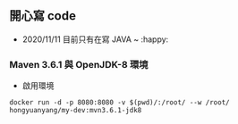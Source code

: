 ## 開心寫 code
- 2020/11/11 目前只有在寫 JAVA ~ :happy:

### Maven 3.6.1 與 OpenJDK-8 環境
- 啟用環境
```
docker run -d -p 8080:8080 -v $(pwd)/:/root/ --w /root/ hongyuanyang/my-dev:mvn3.6.1-jdk8
```
